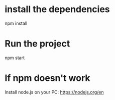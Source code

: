# install the dependencies

npm install

# Run the project

npm start

# If npm doesn't work

Install node.js on your PC: https://nodejs.org/en